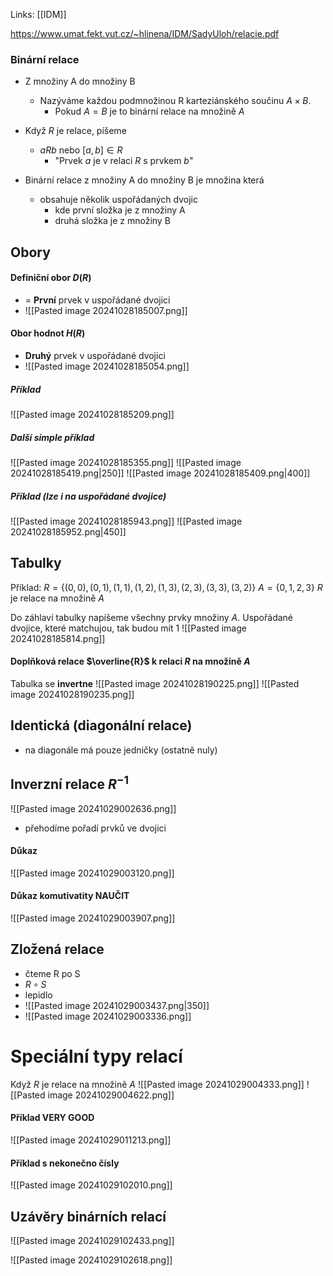 Links: [[IDM]]

https://www.umat.fekt.vut.cz/~hlinena/IDM/SadyUloh/relacie.pdf
### Binární relace
- Z množiny A do množiny B
	- Nazýváme každou podmnožinou R karteziánského součinu $A \times B$.
		- Pokud $A = B$ je to binární relace na množině $A$
- Když $R$ je relace, píšeme 
	- $aRb$ nebo $[a,b] \in R$
		- "Prvek $a$ je v relaci $R$ s prvkem $b$"

- Binární relace z množiny A do množiny B je množina která
	- obsahuje několik uspořádaných dvojic
		- kde první složka je z množiny A
		- druhá složka je z množiny B
		
## Obory
#### Definiční obor $D(R)$
- = **První** prvek v uspořádané dvojici
- ![[Pasted image 20241028185007.png]]

#### Obor hodnot $H(R)$
- **Druhý** prvek v uspořádané dvojici
- ![[Pasted image 20241028185054.png]]

##### Příklad
![[Pasted image 20241028185209.png]]

##### Další simple příklad
![[Pasted image 20241028185355.png]]
![[Pasted image 20241028185419.png|250]]
![[Pasted image 20241028185409.png|400]]

##### Příklad (lze i na uspořádané dvojice)
![[Pasted image 20241028185943.png]]
![[Pasted image 20241028185952.png|450]]

## Tabulky
Příklad: 
$R = \{(0, 0), (0, 1), (1, 1), (1, 2), (1, 3), (2, 3), (3, 3), (3, 2)\}$
$A = \{0, 1, 2, 3\}$
$R$ je relace na množině $A$

Do záhlaví tabulky napíšeme všechny prvky množiny $A$. 
Uspořádané dvojice, které matchujou, tak budou mít 1
![[Pasted image 20241028185814.png]]

#### Doplňková relace $\overline{R}$ k relaci $R$ na množině $A$
Tabulka se **invertne**
![[Pasted image 20241028190225.png]]
![[Pasted image 20241028190235.png]]

## Identická (diagonální relace)
- na diagonále má pouze jedničky (ostatně nuly)

## Inverzní relace $R^{-1}$
![[Pasted image 20241029002636.png]]
- přehodíme pořadí prvků ve dvojici
#### Důkaz
![[Pasted image 20241029003120.png]]

#### Důkaz komutivatity NAUČIT
![[Pasted image 20241029003907.png]]

## Zložená relace 
- čteme R po S
- $R \circ S$
- lepidlo
- ![[Pasted image 20241029003437.png|350]]
- ![[Pasted image 20241029003336.png]]

# Speciální typy relací
Když $R$ je relace na množině $A$
![[Pasted image 20241029004333.png]]
![[Pasted image 20241029004622.png]]

#### Příklad VERY GOOD
![[Pasted image 20241029011213.png]]

#### Příklad s nekonečno čísly
![[Pasted image 20241029102010.png]]

## Uzávěry binárních relací
![[Pasted image 20241029102433.png]]

![[Pasted image 20241029102618.png]]